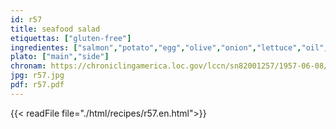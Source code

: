```yaml
---
id: r57
title: seafood salad
etiquettas: ["gluten-free"]
ingredientes: ["salmon","potato","egg","olive","onion","lettuce","oil","salt","lemon juice","tomato"]
plato: ["main","side"]
chronam: https://chroniclingamerica.loc.gov/lccn/sn82001257/1957-06-08/ed-1/seq-5/
jpg: r57.jpg
pdf: r57.pdf
---
```


{{< readFile file="./html/recipes/r57.en.html">}}